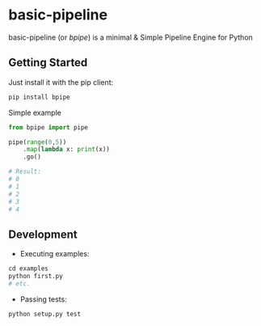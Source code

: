 # basic-pipeline
basic-pipeline (or *bpipe*) is a minimal &amp; Simple Pipeline Engine for Python

## Getting Started
Just install it with the pip client:

```bash
pip install bpipe
```

Simple example
```python
from bpipe import pipe

pipe(range(0,5))
	.map(lambda x: print(x))
	.go()

# Result:
# 0
# 1
# 2
# 3
# 4
```

## Development

* Executing examples:
```python
cd examples
python first.py
# etc.
```

* Passing tests:
```python
python setup.py test
```
